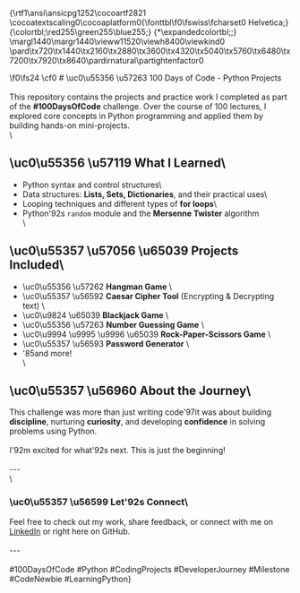 {\rtf1\ansi\ansicpg1252\cocoartf2821
\cocoatextscaling0\cocoaplatform0{\fonttbl\f0\fswiss\fcharset0 Helvetica;}
{\colortbl;\red255\green255\blue255;}
{\*\expandedcolortbl;;}
\margl1440\margr1440\vieww11520\viewh8400\viewkind0
\pard\tx720\tx1440\tx2160\tx2880\tx3600\tx4320\tx5040\tx5760\tx6480\tx7200\tx7920\tx8640\pardirnatural\partightenfactor0

\f0\fs24 \cf0 # \uc0\u55356 \u57263  100 Days of Code - Python Projects\
\
This repository contains the projects and practice work I completed as part of the **#100DaysOfCode** challenge. Over the course of 100 lectures, I explored core concepts in Python programming and applied them by building hands-on mini-projects.\
\
## \uc0\u55356 \u57119  What I Learned\
- Python syntax and control structures\
- Data structures: **Lists, Sets, Dictionaries**, and their practical uses\
- Looping techniques and different types of **for loops**\
- Python\'92s `random` module and the **Mersenne Twister** algorithm\
\
## \uc0\u55357 \u57056 \u65039  Projects Included\
- \uc0\u55356 \u57262  **Hangman Game**  \
- \uc0\u55357 \u56592  **Caesar Cipher Tool** (Encrypting & Decrypting text)  \
- \uc0\u9824 \u65039  **Blackjack Game**  \
- \uc0\u55356 \u57263  **Number Guessing Game**  \
- \uc0\u9994 \u9995 \u9996 \u65039  **Rock-Paper-Scissors Game**  \
- \uc0\u55357 \u56593  **Password Generator**  \
- \'85and more!\
\
## \uc0\u55357 \u56960  About the Journey\
This challenge was more than just writing code\'97it was about building **discipline**, nurturing **curiosity**, and developing **confidence** in solving problems using Python.\
\
I\'92m excited for what\'92s next. This is just the beginning!\
\
---\
\
### \uc0\u55357 \u56599  Let\'92s Connect\
Feel free to check out my work, share feedback, or connect with me on [LinkedIn](https://www.linkedin.com) or right here on GitHub.\
\
---\
\
#100DaysOfCode #Python #CodingProjects #DeveloperJourney #Milestone #CodeNewbie #LearningPython}